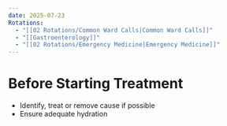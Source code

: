 ```yaml
---
date: 2025-07-23
Rotations:
  - "[[02 Rotations/Common Ward Calls|Common Ward Calls]]"
  - "[[Gastroenterology]]"
  - "[[02 Rotations/Emergency Medicine|Emergency Medicine]]"
---
```

# Before Starting Treatment
- Identify, treat or remove cause if possible
- Ensure adequate hydration

